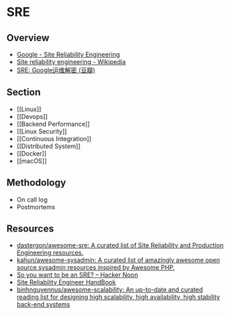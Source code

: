 # SRE

## Overview

- [Google - Site Reliability Engineering](https://landing.google.com/sre/)
- [Site reliability engineering - Wikipedia](https://en.wikipedia.org/wiki/Site_reliability_engineering)
- [SRE: Google运维解密 (豆瓣)](https://book.douban.com/subject/26875239/)

## Section

- [[Linux]]
- [[Devops]]
- [[Backend Performance]]
- [[Linux Security]]
- [[Continuous Integration]]
- [[Distributed System]]
- [[Docker]]
- [[macOS]]

## Methodology

- On call log
- Postmortems

## Resources

- [dastergon/awesome-sre: A curated list of Site Reliability and Production Engineering resources.](https://github.com/dastergon/awesome-sre)
- [kahun/awesome-sysadmin: A curated list of amazingly awesome open source sysadmin resources inspired by Awesome PHP.](https://github.com/kahun/awesome-sysadmin)
- [So you want to be an SRE? – Hacker Noon](https://hackernoon.com/so-you-want-to-be-an-sre-34e832357a8c)
- [Site Reliability Engineer HandBook](https://s905060.gitbooks.io/site-reliability-engineer-handbook/)
- [binhnguyennus/awesome-scalability: An up-to-date and curated reading list for designing high scalability, high availability, high stability back-end systems](https://github.com/binhnguyennus/awesome-scalability)
